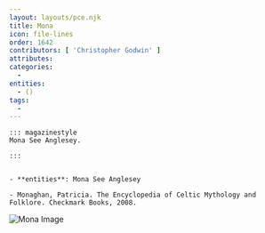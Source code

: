 ```yaml
---
layout: layouts/pce.njk
title: Mona
icon: file-lines
order: 1642
contributors: [ 'Christopher Godwin' ]
attributes:
categories:
  - 
entities:
  - ()
tags:
  - 
---
```

``` tab [group1:Info]
::: magazinestyle
Mona See Anglesey.

:::
```
``` tab [group1:Attributes]
```
``` tab [group1:Entities]
- **entities**: Mona See Anglesey
```
``` tab [group1:Sources]
- Monaghan, Patricia. The Encyclopedia of Celtic Mythology and Folklore. Checkmark Books, 2008.
```
![Mona Image]([None])
